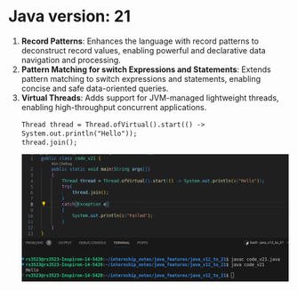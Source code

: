 # Java version: 21

1. **Record Patterns**: Enhances the language with record patterns to deconstruct record values, enabling powerful and declarative data navigation and processing.
2. **Pattern Matching for switch Expressions and Statements**: Extends pattern matching to switch expressions and statements, enabling concise and safe data-oriented queries.
3. **Virtual Threads**: Adds support for JVM-managed lightweight threads, enabling high-throughput concurrent applications.
    ```
    Thread thread = Thread.ofVirtual().start(() -> System.out.println("Hello"));
    thread.join();
    ```
    ![Alt text](image-1.png)
